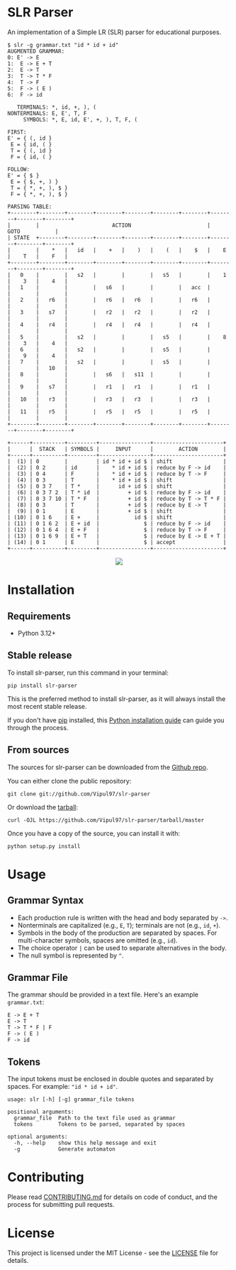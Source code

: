 # SLR Parser

An implementation of a Simple LR (SLR) parser for educational purposes.

```
$ slr -g grammar.txt "id * id + id"
AUGMENTED GRAMMAR:
0: E' -> E
1:  E -> E + T
2:  E -> T
3:  T -> T * F
4:  T -> F
5:  F -> ( E )
6:  F -> id

   TERMINALS: *, id, +, ), (
NONTERMINALS: E, E', T, F
     SYMBOLS: *, E, id, E', +, ), T, F, (

FIRST:
E' = { (, id }
 E = { id, ( }
 T = { (, id }
 F = { id, ( }

FOLLOW:
E' = { $ }
 E = { $, +, ) }
 T = { *, +, ), $ }
 F = { *, +, ), $ }

PARSING TABLE:
+--------+--------+--------+--------+--------+--------+--------+--------+--------+--------+
|        |                       ACTION                        |           GOTO           |
| STATE  +--------+--------+--------+--------+--------+--------+--------+--------+--------+
|        |    *   |   id   |    +   |    )   |    (   |    $   |    E   |    T   |    F   |
+--------+--------+--------+--------+--------+--------+--------+--------+--------+--------+
|   0    |        |   s2   |        |        |   s5   |        |    1   |    3   |    4   |
|   1    |        |        |   s6   |        |        |   acc  |        |        |        |
|   2    |   r6   |        |   r6   |   r6   |        |   r6   |        |        |        |
|   3    |   s7   |        |   r2   |   r2   |        |   r2   |        |        |        |
|   4    |   r4   |        |   r4   |   r4   |        |   r4   |        |        |        |
|   5    |        |   s2   |        |        |   s5   |        |    8   |    3   |    4   |
|   6    |        |   s2   |        |        |   s5   |        |        |    9   |    4   |
|   7    |        |   s2   |        |        |   s5   |        |        |        |   10   |
|   8    |        |        |   s6   |   s11  |        |        |        |        |        |
|   9    |   s7   |        |   r1   |   r1   |        |   r1   |        |        |        |
|   10   |   r3   |        |   r3   |   r3   |        |   r3   |        |        |        |
|   11   |   r5   |        |   r5   |   r5   |        |   r5   |        |        |        |
+--------+--------+--------+--------+--------+--------+--------+--------+--------+--------+

+------+----------+---------+----------------+----------------------+
|      |  STACK   | SYMBOLS |     INPUT      |        ACTION        |
+------+----------+---------+----------------+----------------------+
|  (1) | 0        |         | id * id + id $ | shift                |
|  (2) | 0 2      | id      |    * id + id $ | reduce by F -> id    |
|  (3) | 0 4      | F       |    * id + id $ | reduce by T -> F     |
|  (4) | 0 3      | T       |    * id + id $ | shift                |
|  (5) | 0 3 7    | T *     |      id + id $ | shift                |
|  (6) | 0 3 7 2  | T * id  |         + id $ | reduce by F -> id    |
|  (7) | 0 3 7 10 | T * F   |         + id $ | reduce by T -> T * F |
|  (8) | 0 3      | T       |         + id $ | reduce by E -> T     |
|  (9) | 0 1      | E       |         + id $ | shift                |
| (10) | 0 1 6    | E +     |           id $ | shift                |
| (11) | 0 1 6 2  | E + id  |              $ | reduce by F -> id    |
| (12) | 0 1 6 4  | E + F   |              $ | reduce by T -> F     |
| (13) | 0 1 6 9  | E + T   |              $ | reduce by E -> E + T |
| (14) | 0 1      | E       |              $ | accept               |
+------+----------+---------+----------------+----------------------+
```

<p align="center">
  <img src="example.jpg">
  <br/>
</p>

# Installation

## Requirements

* Python 3.12+

## Stable release

To install slr-parser, run this command in your terminal:

```
pip install slr-parser
```

This is the preferred method to install slr-parser, as it will always install the most recent stable release.

If you don't have [pip](https://pip.pypa.io) installed,
this [Python installation guide](http://docs.python-guide.org/en/latest/starting/installation/) can guide you through
the process.

## From sources

The sources for slr-parser can be downloaded from the [Github repo](https://github.com/Vipul97/slr-parser).

You can either clone the public repository:

```
git clone git://github.com/Vipul97/slr-parser
```

Or download the [tarball](https://github.com/Vipul97/slr-parser/tarball/master):

```
curl -OJL https://github.com/Vipul97/slr-parser/tarball/master
```

Once you have a copy of the source, you can install it with:

```
python setup.py install
```

# Usage

## Grammar Syntax

* Each production rule is written with the head and body separated by ```->```.
* Nonterminals are capitalized (e.g., ```E```, ```T```); terminals are not (e.g., ```id```, ```+```).
* Symbols in the body of the production are separated by spaces. For multi-character symbols, spaces are omitted (e.g.,
  ```id```).
* The choice operator ```|``` can be used to separate alternatives in the body.
* The null symbol is represented by ```^```.

## Grammar File

The grammar should be provided in a text file. Here's an example ```grammar.txt```:

```
E -> E + T
E -> T
T -> T * F | F
F -> ( E )
F -> id
```

## Tokens

The input tokens must be enclosed in double quotes and separated by spaces. For example: ```"id * id + id"```.

    usage: slr [-h] [-g] grammar_file tokens

    positional arguments:
      grammar_file  Path to the text file used as grammar
      tokens        Tokens to be parsed, separated by spaces

    optional arguments:
      -h, --help    show this help message and exit
      -g            Generate automaton

# Contributing

Please read [CONTRIBUTING.md](CONTRIBUTING.md) for details on code of conduct, and the process for submitting pull
requests.

# License

This project is licensed under the MIT License - see the [LICENSE](LICENSE) file for details.
